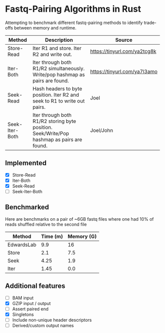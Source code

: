 # Fastq-Pairing Algorithms in Rust

Attempting to benchmark different fastq-pairing methods to identify trade-offs between memory and runtime.


| Method         | Description                                                                               | Source                       |
|----------------|-------------------------------------------------------------------------------------------|------------------------------|
| Store-Read     | Iter R1 and store. Iter R2 and write out.                                                 | https://tinyurl.com/ya2tcg8k |
| Iter-Both      | Iter through both R1/R2 simultaneously.  Write/pop hashmap as pairs are found.            | https://tinyurl.com/ya7l3amo |
| Seek-Read      | Hash headers to byte position.  Iter R2 and seek to R1 to write out pairs.                | Joel                         |
| Seek-Iter-Both | Iter through both R1/R2 storing byte position. Seek/Write/Pop hashmap as pairs are found. | Joel/John                    |


## Implemented
- [x] Store-Read
- [x] Iter-Both
- [x] Seek-Read
- [ ] Seek-Iter-Both

## Benchmarked
Here are benchmarks on a pair of ~6GB fastq files where one had 10% of reads shuffled relative to the second file

| Method     | Time (m) | Memory (G) |
|------------|----------|------------|
| EdwardsLab | 9.9      | 16         |
| Store      | 2.1      | 7.5        |
| Seek       | 4.25     | 1.9        |
| Iter       | 1.45     | 0.0        |


## Additional features
- [ ] BAM input
- [x] GZIP input / output
- [ ] Assert paired end
- [x] Singletons
- [ ] Include non-unique header descriptors
- [ ] Derived/custom output names
